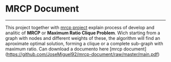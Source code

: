 # MRCP Document
---
This project together with [mrcp project](https://github.com/JoseMiguel92/mrcp-project) explain process of develop and analitic of **MRCP** or **Maximum Ratio Clique Problem**. Wich starting from a graph with nodes and different weights of these, the algorithm will find an aproximate optimal solution, forming a clique or a complete sub-graph with maximum ratio.
Can download a documento here [mrcp document] (https://github.com/JoseMiguel92/mrcp-document/raw/master/main.pdf)
